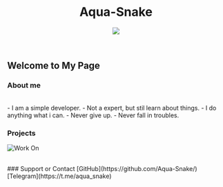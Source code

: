 <div style="text-align:center"><h1>Aqua-Snake</h1></div>
<p align="center">
  <img src="https://i.ibb.co/nmNMqr6/aqlogo.png" />
</p>


<br>
<h2>Welcome to My Page </h2>


### About me 
<br>
- I am a simple developer.
- Not a expert, but stil learn about things.
- I do anything what i can.
- Never give up.
- Never fall in troubles.

### Projects 
![Work On](https://i.ibb.co/jf9Tkq6/logo.jpg)


<br>
### Support or Contact
[GitHub](https://github.com/Aqua-Snake/)
[Telegram](https://t.me/aqua_snake)
